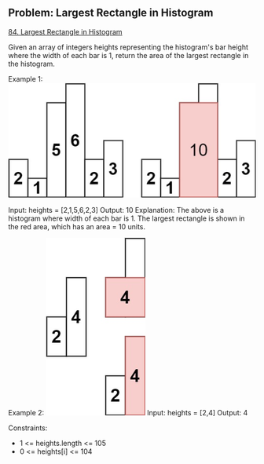 ## Problem: Largest Rectangle in Histogram
[84. Largest Rectangle in Histogram](https://leetcode.com/problems/largest-rectangle-in-histogram/)

Given an array of integers heights representing the histogram's bar height where the width of each bar is 1, return the area of the largest rectangle in the histogram.

Example 1:
![Alt text](image.png)

Input: heights = [2,1,5,6,2,3]
Output: 10
Explanation: The above is a histogram where width of each bar is 1.
The largest rectangle is shown in the red area, which has an area = 10 units.

Example 2:
![Alt text](image-1.png)
Input: heights = [2,4]
Output: 4

Constraints:
- 1 <= heights.length <= 105
- 0 <= heights[i] <= 104